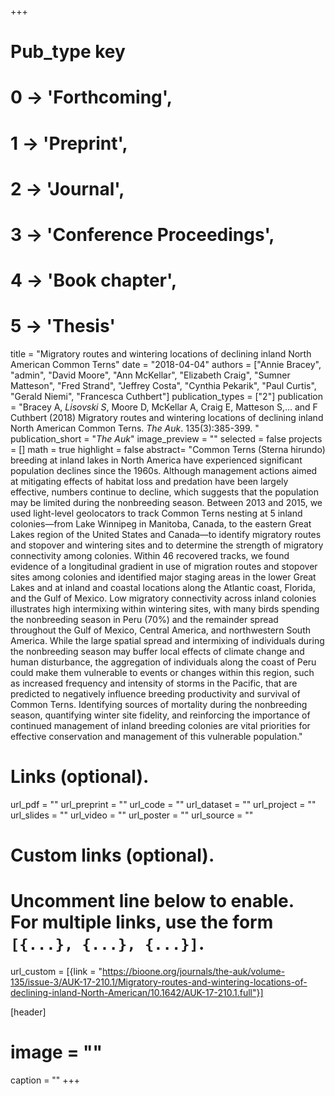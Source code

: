 +++
# Pub_type key
# 0 -> 'Forthcoming',
# 1 -> 'Preprint',
# 2 -> 'Journal',
# 3 -> 'Conference Proceedings',
# 4 -> 'Book chapter',
# 5 -> 'Thesis'
  
title = "Migratory routes and wintering locations of declining inland North American Common Terns"
date = "2018-04-04"
authors = ["Annie Bracey", "admin", "David Moore", "Ann McKellar", "Elizabeth Craig", "Sumner Matteson", "Fred Strand", "Jeffrey Costa", "Cynthia Pekarik", "Paul Curtis", "Gerald Niemi", "Francesca Cuthbert"]
publication_types = ["2"]
publication = "Bracey A, *Lisovski S*, Moore D, McKellar A, Craig E, Matteson S,... and F Cuthbert (2018) Migratory routes and wintering locations of declining inland North American Common Terns. _The Auk_. 135(3):385-399. "
publication_short = "_The Auk_"
image_preview = ""
selected = false
projects = []
math = true
highlight = false
abstract= "Common Terns (Sterna hirundo) breeding at inland lakes in North America have experienced significant population declines since the 1960s. Although management actions aimed at mitigating effects of habitat loss and predation have been largely effective, numbers continue to decline, which suggests that the population may be limited during the nonbreeding season. Between 2013 and 2015, we used light-level geolocators to track Common Terns nesting at 5 inland colonies—from Lake Winnipeg in Manitoba, Canada, to the eastern Great Lakes region of the United States and Canada—to identify migratory routes and stopover and wintering sites and to determine the strength of migratory connectivity among colonies. Within 46 recovered tracks, we found evidence of a longitudinal gradient in use of migration routes and stopover sites among colonies and identified major staging areas in the lower Great Lakes and at inland and coastal locations along the Atlantic coast, Florida, and the Gulf of Mexico. Low migratory connectivity across inland colonies illustrates high intermixing within wintering sites, with many birds spending the nonbreeding season in Peru (70%) and the remainder spread throughout the Gulf of Mexico, Central America, and northwestern South America. While the large spatial spread and intermixing of individuals during the nonbreeding season may buffer local effects of climate change and human disturbance, the aggregation of individuals along the coast of Peru could make them vulnerable to events or changes within this region, such as increased frequency and intensity of storms in the Pacific, that are predicted to negatively influence breeding productivity and survival of Common Terns. Identifying sources of mortality during the nonbreeding season, quantifying winter site fidelity, and reinforcing the importance of continued management of inland breeding colonies are vital priorities for effective conservation and management of this vulnerable population."
  
# Links (optional).
url_pdf = ""
url_preprint = ""
url_code = ""
url_dataset = ""
url_project = ""
url_slides = ""
url_video = ""
url_poster = ""
url_source = ""
  
# Custom links (optional).
#   Uncomment line below to enable. For multiple links, use the form `[{...}, {...}, {...}]`.
url_custom = [{link = "https://bioone.org/journals/the-auk/volume-135/issue-3/AUK-17-210.1/Migratory-routes-and-wintering-locations-of-declining-inland-North-American/10.1642/AUK-17-210.1.full"}]
  
[header]
# image = ""
caption = ""
+++
